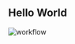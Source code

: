 ## Hello World

![workflow](https://github.com/kaungminhtet1999/sem/actions/workflows/main.yml/badge.svg)